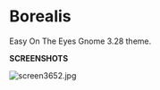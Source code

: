 # Borealis
Easy On The Eyes Gnome 3.28 theme.

<b>SCREENSHOTS</b>

<img src="https://cdn.scrot.moe/images/2018/04/13/screen3652.jpg" alt="screen3652.jpg" border="0" />
